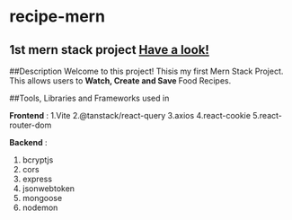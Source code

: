 # recipe-mern
1st mern stack project
[Have a look!](https://recipe-mern-vrkv.vercel.app/)
---

##Description
Welcome to this project! Thisis my first Mern Stack Project. This allows users to <b> Watch, Create and Save </b> Food Recipes.

##Tools, Libraries and Frameworks used in 

<b>Frontend</b> :
1.Vite
2.@tanstack/react-query
3.axios
4.react-cookie
5.react-router-dom

<b>Backend</b> :
1. bcryptjs
2. cors
3. express
4. jsonwebtoken
5. mongoose
6. nodemon

